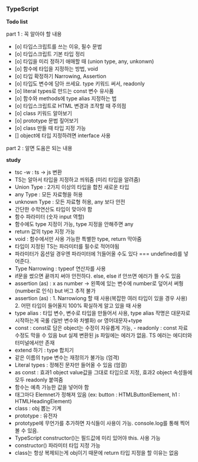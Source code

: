 <h3>TypeScript</h3>

<b>Todo list</b>

part 1 : 꼭 알아야 할 내용

- [o] 타입스크립트를 쓰는 이유, 필수 문법
- [o] 타입스크립트 기본 타입 정리
- [o] 타입을 미리 정하기 애매할 때 (union type, any, unkonwn)
- [o] 함수에 타입을 지정하는 방법, void
- [o] 타입 확정하기 Narrowing, Assertion
- [o] 타입도 변수에 담아 쓰세요. type 키워드 써서, readonly
- [o] literal types로 만드는 const 변수 유사품
- [o] 함수와 methods에 type alias 지정하는 법
- [o] 타입스크립트로 HTML 변경과 조작할 때 주의점
- [o] class 키워드 알아보기
- [o] prototype 문법 짚어보기
- [o] class 만들 때 타입 지정 가능
- [] object에 타입 지정하려면 interface 사용

part 2 : 알면 도움은 되는 내용

<b>study</b>

- tsc -w : ts -> js 변환
- TS는 알아서 타입을 지정하고 씌워줌 (미리 타입을 알려줌)
- Union Type : 2가지 이상의 타입을 합친 새로운 타입
- any Type : 모든 자료형을 허용
- unknown Type : 모든 자료형 허용, any 보다 안전
- 간단한 수학연산도 타입이 맞아야 함
- 함수 파라미터 (숫자 input 역할)
- 함수에도 type 지정이 가능, type 지정을 안해주면 any
- return 값의 type 지정 가능
- void : 함수에서만 사용 가능한 특별한 type, return 막아줌
- 타입이 지정된 TS는 파라미터를 필수로 적어야됨
- 파라미터가 옵션일 경우엔 파라미터에 ?(들어올 수도 있다 === undefined)를 넣어준다.
- Type Narrowing : typeof 연산자를 사용
- if문을 썼으면 끝까지 써야 안전하다. else, else if 안쓰면 에러가 뜰 수도 있음
- assertion (as) : x as number -> 왼쪽에 있는 변수에 number로 덮어서 써줭 (number로 인식) but 버그 추적 불가
- assertion (as) : 1. Narrowiong 할 때 사용(복잡한 여러 타입이 있을 경우 사용) 2. 어떤 타입이 들어올지 100% 확실하게 알고 있을 때 사용
- type alias : 타입 변수, 변수로 타입을 만들어서 사용, type alias 작명은 대문자로 시작하는게 국롤 (일반 변수와 차별화) or 영어대문자+type
- const : const로 담은 object는 수정이 자유롭게 가능, - readonly : const 자료 수정도 막을 수 있음 but 실제 변환된 js 파일에는 에러가 없음. TS 에러는 에디터와 터미널에서만 존재
- extend 하기 : type 합치기
- 같은 이름의 type 변수는 재정의가 불가능 (엄격)
- Literal types : 정해진 문자만 들어올 수 있음 (엄결)
- as const : 효과1 object value값을 그대로 타입으로 지정, 효과2 object 속성들에 모두 readonly 붙여줌
- 함수는 예측 가능한 값을 넣어야 함
- 태그마다 Elemnet가 정해져 있음 (ex: button : HTMLButtonElement, h1 : HTMLHeadingElement)
- class : obj 뽑는 기계
- prototype : 유전자
- prototype에 무언가를 추가하면 자식들이 사용이 가능. console.log를 통해 찍어볼 수 있음.
- TypeScript constructor()는 필드값에 미리 있어야 this. 사용 가능
- constructor() 파라미터 타입 지정 가능
- class는 항상 복제되는게 obj이기 때문에 return 타입 지정을 할 이유는 없음
